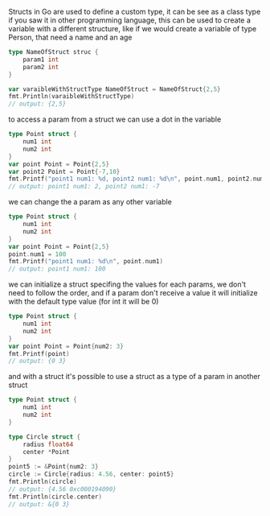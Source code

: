 Structs in Go are used to define a custom type, it can be see as a class type if you saw it in other programming language, this can be used to create a variable with a different structure, like if we would create a variable of type Person, that need a name and an age

```go
type NameOfStruct struc {
	param1 int
	param2 int
}

var varaibleWithStructType NameOfStruct = NameOfStruct{2,5}
fmt.Println(varaibleWithStructType)
// output: {2,5}
```

to access a param from a struct we can use a dot in the variable

```go
type Point struct {
	num1 int
	num2 int
}
var point Point = Point{2,5}
var point2 Point = Point{-7,10}
fmt.Printf("point1 num1: %d, point2 num1: %d\n", point.num1, point2.num1)
// output: point1 num1: 2, point2 num1: -7
``` 

we can change the a param as any other variable
```go
type Point struct {
	num1 int
	num2 int
}
var point Point = Point{2,5}
point.num1 = 100
fmt.Printf("point1 num1: %d\n", point.num1)
// output: point1 num1: 100
``` 

we can initialize a struct specifing the values for each params, we don't need to follow the order, and if a param don't receive a value it will initialize with the default type value (for int it will be 0)
```go
type Point struct {
	num1 int
	num2 int
}
var point Point = Point{num2: 3}
fmt.Printf(point)
// output: {0 3}
``` 

and with a struct it's possible to use a struct as a type of a param in another struct
```go
type Point struct {
	num1 int
	num2 int
}

type Circle struct {
	radius float64
	center *Point
}
point5 := &Point{num2: 3}
circle := Circle{radius: 4.56, center: point5}
fmt.Println(circle)
// output: {4.56 0xc000194090}
fmt.Println(circle.center)
// output: &{0 3}
``` 
